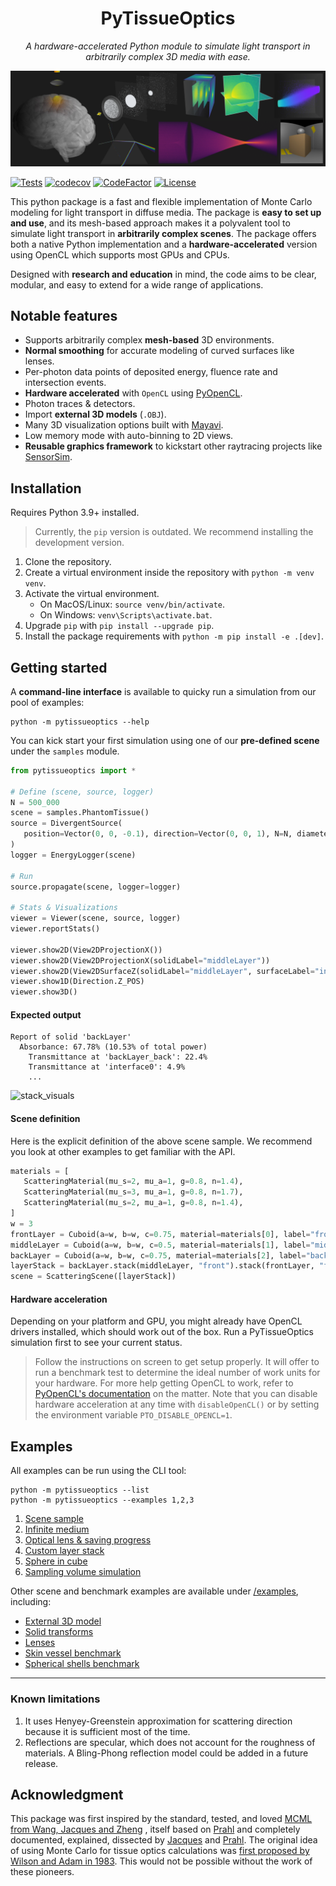 <h1 align="center"><b>PyTissueOptics</b></h1>
<p align="center"><i>A hardware-accelerated Python module to simulate light transport in arbitrarily complex 3D media with ease.</i></p>
<img src="https://raw.githubusercontent.com/DCC-Lab/PyTissueOptics/main/assets/banner.png" />

[![Tests](https://github.com/DCC-Lab/pytissueoptics/actions/workflows/tests.yaml/badge.svg)](https://github.com/DCC-Lab/pytissueoptics/actions/workflows/tests.yaml) [![codecov](https://codecov.io/gh/DCC-Lab/pytissueoptics/branch/main/graph/badge.svg)](https://codecov.io/gh/DCC-Lab/pytissueoptics) [![CodeFactor](https://www.codefactor.io/repository/github/DCC-Lab/pytissueoptics/badge)](https://www.codefactor.io/repository/github/DCC-Lab/pytissueoptics) [![License](https://img.shields.io/github/license/DCC-Lab/pytissueoptics.svg)](LICENSE)

This python package is a fast and flexible implementation of Monte Carlo modeling for light transport in diffuse media. 
The package is **easy to set up and use**, and its mesh-based approach makes it a polyvalent tool to simulate 
light transport in **arbitrarily complex scenes**. The package offers both a native Python implementation 
and a **hardware-accelerated** version using OpenCL which supports most GPUs and CPUs. 

Designed with **research and education** in mind, the code aims to be clear, modular, and easy to extend for a wide range of applications.

## Notable features
- Supports arbitrarily complex **mesh-based** 3D environments.
- **Normal smoothing** for accurate modeling of curved surfaces like lenses.
- Per-photon data points of deposited energy, fluence rate and intersection events.
- **Hardware accelerated** with `OpenCL` using [PyOpenCL](https://github.com/inducer/pyopencl).
- Photon traces & detectors.
- Import **external 3D models** (`.OBJ`).
- Many 3D visualization options built with [Mayavi](https://github.com/enthought/mayavi).
- Low memory mode with auto-binning to 2D views.
- **Reusable graphics framework** to kickstart other raytracing projects like [SensorSim](https://github.com/JLBegin/SensorSim).

## Installation
Requires Python 3.9+ installed. 

> Currently, the `pip` version is outdated. We recommend installing the development version.
1. Clone the repository.
2. Create a virtual environment inside the repository with `python -m venv venv`.
3. Activate the virtual environment. 
    - On MacOS/Linux: `source venv/bin/activate`.
    - On Windows: `venv\Scripts\activate.bat`.
4. Upgrade `pip` with `pip install --upgrade pip`.
5. Install the package requirements with `python -m pip install -e .[dev]`.

## Getting started

A **command-line interface** is available to quicky run a simulation from our pool of examples:

```
python -m pytissueoptics --help
```

You can kick start your first simulation using one of our **pre-defined scene** under the `samples` module. 

```python
from pytissueoptics import *

# Define (scene, source, logger)
N = 500_000
scene = samples.PhantomTissue()
source = DivergentSource(
   position=Vector(0, 0, -0.1), direction=Vector(0, 0, 1), N=N, diameter=0.2, divergence=0.78
)
logger = EnergyLogger(scene)

# Run
source.propagate(scene, logger=logger)

# Stats & Visualizations
viewer = Viewer(scene, source, logger)
viewer.reportStats()

viewer.show2D(View2DProjectionX())
viewer.show2D(View2DProjectionX(solidLabel="middleLayer"))
viewer.show2D(View2DSurfaceZ(solidLabel="middleLayer", surfaceLabel="interface0"))
viewer.show1D(Direction.Z_POS)
viewer.show3D()
```
#### Expected output
```
Report of solid 'backLayer'
  Absorbance: 67.78% (10.53% of total power)
    Transmittance at 'backLayer_back': 22.4%
    Transmittance at 'interface0': 4.9%
    ...
```



![stack_visuals](https://user-images.githubusercontent.com/29587649/219904076-f52c850f-7e86-45a3-8e32-ac3e1fbed051.png)

#### Scene definition
Here is the explicit definition of the above scene sample. We recommend you look at other examples to get familiar with the API.
```python
materials = [
   ScatteringMaterial(mu_s=2, mu_a=1, g=0.8, n=1.4),
   ScatteringMaterial(mu_s=3, mu_a=1, g=0.8, n=1.7),
   ScatteringMaterial(mu_s=2, mu_a=1, g=0.8, n=1.4),
]
w = 3
frontLayer = Cuboid(a=w, b=w, c=0.75, material=materials[0], label="frontLayer")
middleLayer = Cuboid(a=w, b=w, c=0.5, material=materials[1], label="middleLayer")
backLayer = Cuboid(a=w, b=w, c=0.75, material=materials[2], label="backLayer")
layerStack = backLayer.stack(middleLayer, "front").stack(frontLayer, "front")
scene = ScatteringScene([layerStack])
```

#### Hardware acceleration

Depending on your platform and GPU, you might already have OpenCL drivers installed, which should work out of the box.
Run a PyTissueOptics simulation first to see your current status.

> Follow the instructions on screen to get setup properly. It will offer to run a benchmark test to determine the ideal number of work units for your hardware. 
For more help getting OpenCL to work, refer to [PyOpenCL's documentation](https://documen.tician.de/pyopencl/misc.html#enabling-access-to-cpus-and-gpus-via-py-opencl) on the matter. Note that you can disable hardware acceleration at any time with `disableOpenCL()` or by setting the environment variable `PTO_DISABLE_OPENCL=1`.

## Examples

All examples can be run using the CLI tool:

```
python -m pytissueoptics --list
python -m pytissueoptics --examples 1,2,3
```

1. [Scene sample](/pytissueoptics/examples/rayscattering/ex01.py)
2. [Infinite medium](/pytissueoptics/examples/rayscattering/ex02.py)
3. [Optical lens & saving progress](/pytissueoptics/examples/rayscattering/ex03.py)
4. [Custom layer stack](/pytissueoptics/examples/rayscattering/ex04.py)
5. [Sphere in cube](/pytissueoptics/examples/rayscattering/ex05.py)
6. [Sampling volume simulation](/pytissueoptics/examples/rayscattering/ex06.py)

Other scene and benchmark examples are available under [/examples](/pytissueoptics/examples), including:
- [External 3D model](/pytissueoptics/examples/scene/example3.py)
- [Solid transforms](/pytissueoptics/examples/scene/example1.py)
- [Lenses](/pytissueoptics/examples/scene/example4.py)
- [Skin vessel benchmark](/pytissueoptics/examples/benchmarks/skinvessel.py)
- [Spherical shells benchmark](/pytissueoptics/examples/benchmarks/sphshells.py)

---

### Known limitations

1. It uses Henyey-Greenstein approximation for scattering direction because it is sufficient most of the time.
2. Reflections are specular, which does not account for the roughness of materials. A Bling-Phong reflection model could be added in a future release.

## Acknowledgment

This package was first inspired by the standard, tested, and loved [MCML from Wang, Jacques and Zheng](https://omlc.org/software/mc/mcpubs/1995LWCMPBMcml.pdf) , itself based on [Prahl](https://omlc.org/~prahl/pubs/abs/prahl89.html) and completely documented, explained, dissected by [Jacques](https://omlc.org/software/mc/) and [Prahl](https://omlc.org/~prahl/pubs/abs/prahl89.html). The original idea of using Monte Carlo for tissue optics calculations was [first proposed by Wilson and Adam in 1983](https://doi.org/10.1118/1.595361).  This would not be possible without the work of these pioneers.
